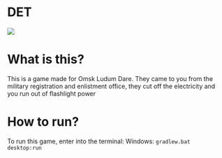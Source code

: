 # DET

![](https://raw.githubusercontent.com/i55maximus55i-games/Ludum-Dare-39-DET/master/github/DET.png)


#  What is this?

This is a game made for Omsk Ludum Dare.
They came to you from the military registration and enlistment office, they cut off the electricity and you run out of flashlight power


# How to run?
To run this game, enter into the terminal:
Windows: `gradlew.bat desktop:run`


